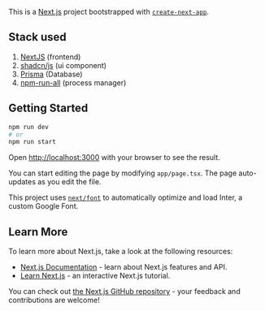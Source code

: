 This is a [Next.js](https://nextjs.org/) project bootstrapped with [`create-next-app`](https://github.com/vercel/next.js/tree/canary/packages/create-next-app).

## Stack used
1. [NextJS](https://nextjs.org/docs) (frontend)
1. [shadcn/js](https://ui.shadcn.com/docs/installation/next) (ui component)
1. [Prisma](https://www.npmjs.com/package/prisma) (Database)
1. [npm-run-all](https://www.npmjs.com/package/npm-run-all) (process manager) 

## Getting Started

```bash
npm run dev
# or
npm run start 
```

Open [http://localhost:3000](http://localhost:3000) with your browser to see the result.

You can start editing the page by modifying `app/page.tsx`. The page auto-updates as you edit the file.

This project uses [`next/font`](https://nextjs.org/docs/basic-features/font-optimization) to automatically optimize and load Inter, a custom Google Font.

## Learn More

To learn more about Next.js, take a look at the following resources:

- [Next.js Documentation](https://nextjs.org/docs) - learn about Next.js features and API.
- [Learn Next.js](https://nextjs.org/learn) - an interactive Next.js tutorial.

You can check out [the Next.js GitHub repository](https://github.com/vercel/next.js/) - your feedback and contributions are welcome!
